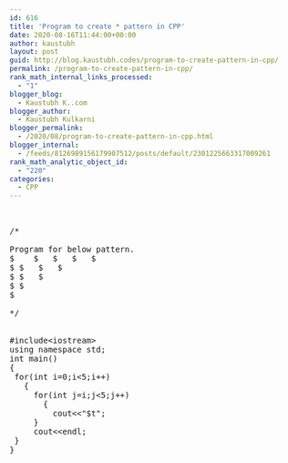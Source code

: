 ```yaml
---
id: 616
title: 'Program to create * pattern in CPP'
date: 2020-08-16T11:44:00+00:00
author: kaustubh
layout: post
guid: http://blog.kaustubh.codes/program-to-create-pattern-in-cpp/
permalink: /program-to-create-pattern-in-cpp/
rank_math_internal_links_processed:
  - "1"
blogger_blog:
  - Kaustubh K..com
blogger_author:
  - Kaustubh Kulkarni
blogger_permalink:
  - /2020/08/program-to-create-pattern-in-cpp.html
blogger_internal:
  - /feeds/8126989156179907512/posts/default/2301225663317009261
rank_math_analytic_object_id:
  - "220"
categories:
  - CPP
---
```

<pre><br /><br />/*<br /><br />Program for below pattern.<br />$	$	$	$	$	<br />$	$	$	$	<br />$	$	$	<br />$	$	<br />$<br /><br />*/<br /><br /><br />#include&lt;iostream><br />using namespace std;<br />int main()<br />{<br />	for(int i=0;i&lt;5;i++)<br />	{<br />		for(int j=i;j&lt;5;j++)<br />		{<br />			cout&lt;&lt;"$t";<br />		}<br />		cout&lt;&lt;endl;<br />	}<br />}<br /><br /><br /></pre>